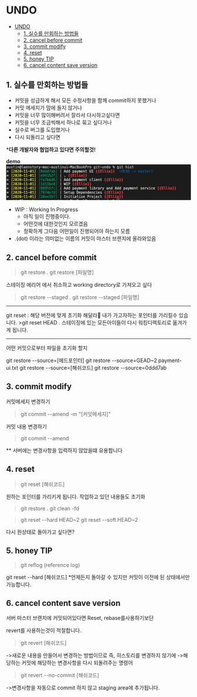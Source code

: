# UNDO
- [UNDO](#undo)
  - [1. 실수를 만회하는 방법들](#1-실수를-만회하는-방법들)
  - [2. cancel before commit](#2-cancel-before-commit)
  - [3. commit modify](#3-commit-modify)
  - [4. reset](#4-reset)
  - [5. honey TIP](#5-honey-tip)
  - [6. cancel content save version](#6-cancel-content-save-version)

## 1. 실수를 만회하는 방법들
- 커밋을 성급하게 해서 모든 수정사항을 함께 commit하지 못했거나
- 커밋 메세지가 맘에 들지 않거나
- 커밋을 너무 많이해버려서 잘라서 다시하고싶다면
- 커밋을 너무 조금씩해서 하나로 묶고 싶다거나
- 실수로 버그를 도입했거나 
- 다시 되돌리고 싶다면
  
***다른 개발자와 협업하고 있다면 주의할것!**


__demo__
![bad-commit](git/../picture/bad-commit.png)
- WIP : Working In Progress
   - 아직 일이 진행중이다.
   - 어떤것에 대한것인지 모르겠음
   - 정확하게 그다음 어떤일이 진행되어야 하는지 모름
- .(dot) 이라는 의미없는 이름의 커밋이 마스터 브랜치에 올라와있음

## 2. cancel before commit
>git restore .
>git restore [파일명]

스테이징 에리어 에서 취소하고 working directory로 가져오고 싶다
>git restore --staged .
>git restore --staged [파일명]

<hr>
git reset : 해당 버전에 맞게 초기화 해달라
내가 가고자하는 포인터를 가리킬수 있습니다.
>git reset HEAD .
스테이징에 있는 모든아이들이 다시 워킹디렉토리로 옮겨가게 됩니다.
<hr>
어떤 커밋으로부터 파일을 초기화 할지

git restore --source=[헤드포인터]
git restore --source=GEAD~2 payment-ui.txt
git restore --source=[해쉬코드]
git restore --source=0ddd7ab


## 3. commit modify
커밋메세지 변경하기
>git commit --amend -m "[커밋메세지]" 

커밋 내용 변경하기
> git commit --amend

** 서버에는 변경사항을 입력하지 않았을떄 유용합니다

## 4. reset

>git reset [해쉬코드]

원하는 포인터를 가리키게 됩니다.
작업하고 있던 내용들도 초기화

>git restore .
>git clean -fd

>git reset --hard HEAD~2
>git reset --soft HEAD~2

다시 원상태로 돌아가고 싶다면?

## 5. honey TIP
>git reflog
(reference log)

git reset --hard [해쉬코드]
*언제든지 돌아갈 수 있지만 커밋이 이전에 된 상태에서만 가능합니다.


## 6. cancel content save version
서버 마스터 브랜치에 커밋되어있다면 Reset, rebase를사용하기보단 

revert를 사용하는것이 적절합니다.

>git revert [해쉬코드]

->새로운 내용을 만들어서 변경하는 방법이므로 즉, 히스토리를 변경하지 않기에 
->해당하는 커밋에 해당하는 변경사항을 다시 되돌려주는 명령어

>git revert --no-commit [해쉬코드]

->변경사항을 자동으로 commit 하지 않고 staging area에 추가됩니다.


